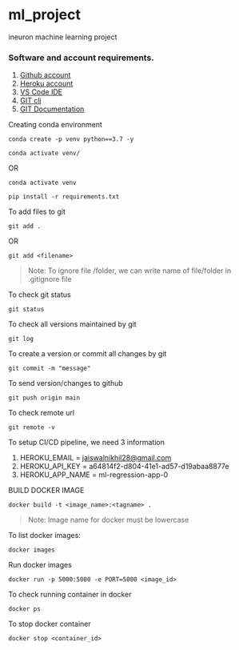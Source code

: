 # ml_project
ineuron machine learning project
### Software and account requirements.

1. [Github account](https://github.com)
2. [Heroku account](https://dashboard.heroku.com/login)
3. [VS Code IDE](https://code.visualstudio.com/download)
4. [GIT cli](https://git-scm.com/downloads)
5. [GIT Documentation](https://git-scm.com/docs/gittutorial)

Creating conda environment
```
conda create -p venv python==3.7 -y
```

```
conda activate venv/
```
OR
```
conda activate venv
```

```
pip install -r requirements.txt
```

To add files to git
```
git add .
```
OR
```
git add <filename>
```

> Note: To ignore file /folder, we can write name of file/folder in .gitignore file

To check git status
```
git status
```

To check all versions maintained by git
```
git log
```

To create a version or commit all changes by git
```
git commit -m "message"
```

To send version/changes to github
```
git push origin main
```
To check remote url
```
git remote -v
```

To setup CI/CD pipeline, we need 3 information
1. HEROKU_EMAIL = jaiswalnikhil28@gmail.com
2. HEROKU_API_KEY = a64814f2-d804-41e1-ad57-d19abaa8877e
3. HEROKU_APP_NAME = ml-regression-app-0

BUILD DOCKER IMAGE
```
docker build -t <image_name>:<tagname> .
```

> Note: Image name for docker must be lowercase

To list docker images:
```
docker images
```

Run docker images
```
docker run -p 5000:5000 -e PORT=5000 <image_id>
```

To check running container in docker
```
docker ps
```

To stop docker container
```
docker stop <container_id>
```